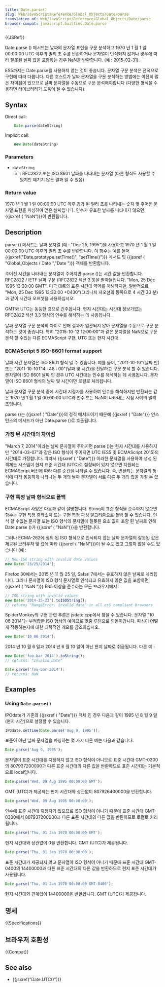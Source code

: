 ```yaml
---
title: Date.parse()
slug: Web/JavaScript/Reference/Global_Objects/Date/parse
translation_of: Web/JavaScript/Reference/Global_Objects/Date/parse
browser-compat: javascript.builtins.Date.parse
---
```


{{JSRef}}

Date.parse () 메서드는 날짜의 문자열 표현을 구문 분석하고 1970 년 1 월 1 일 00:00:00 UTC 이후의 밀리 초 수를 반환하거나 문자열이 인식되지 않거나 경우에 따라 잘못된 날짜 값을 포함하는 경우 NaN을 반환합니다. (예 : 2015-02-31).

ES5까지는 Date.parse를 사용하지 않는 것이 좋습니다. 문자열 구문 분석은 전적으로 구현에 따라 다릅니다. 다른 호스트가 날짜 문자열을 구문 분석하는 방법에는 여전히 많은 차이점이 있으므로 날짜 문자열을 수동으로 구문 분석해야합니다 (다양한 형식을 수용하면 라이브러리가 도움이 될 수 있습니다).

## Syntax

Direct call:

```js
    Date.parse(dateString)
```

Implicit call:

```js
    new Date(dateString)
```

### Parameters

- `dateString`
  - : RFC2822 또는 ISO 8601 날짜를 나타내는 문자열 (다른 형식도 사용할 수 있지만 예기치 않은 결과 일 수 있음)

### Return value

1970 년 1 월 1 일 00:00:00 UTC 이후 경과 된 밀리 초를 나타내는 숫자 및 주어진 문자열 표현을 파싱하여 얻은 날짜입니다. 인수가 유효한 날짜를 나타내지 않으면 {{jsxref ( "NaN")}}이 반환됩니다.

## Description

parse () 메서드는 날짜 문자열 (예 : "Dec 25, 1995")을 사용하고 1970 년 1 월 1 일 00:00:00 UTC 이후의 밀리 초 수를 반환합니다. 이 함수는 예를 들어 {{jsxref("Date.prototype.setTime()", "setTime()")}} 메서드 및 {{jsxref ( "Global_Objects / Date ","Date ")}} 객체를 반환합니다.

주어진 시간을 나타내는 문자열이 주어지면 parse ()는 시간 값을 반환합니다. RFC2822 / IETF 날짜 구문 (RFC2822 섹션 3.3)을 받아들입니다. "Mon, 25 Dec 1995 13:30:00 GMT". 미국 대륙의 표준 시간대 약어를 이해하지만, 일반적으로 "Mon, 25 Dec 1995 13:30:00 +0430"(그리니치 자오선의 동쪽으로 4 시간 30 분)과 같이 시간대 오프셋을 사용하십시오.

GMT와 UTC는 동등한 것으로 간주됩니다. 현지 시간대는 시간대 정보가없는 RFC2822 섹션 3.3 형식의 인수를 해석하는 데 사용됩니다.

날짜 문자열 구문 분석의 차이로 인해 결과가 일관되지 않아 문자열을 수동으로 구문 분석하는 것이 좋습니다. 특히 "2015-10-12 12:00:00"과 같은 문자열을 NaN으로 구문 분석 할 수있는 다른 ECMAScript 구현, UTC 또는 현지 시간대.

### ECMAScript 5 ISO-8601 format support

날짜 시간 문자열은 ISO 8601 형식 일 수 있습니다. 예를 들어, "2011-10-10"(날짜 만) 또는 "2011-10-10T14 : 48 : 00"(날짜 및 시간)을 전달하고 구문 분석 할 수 있습니다. 문자열이 ISO 8601 날짜 인 경우 UTC 시간대는 인수를 해석하는 데 사용됩니다. 문자열이 ISO 8601 형식의 날짜 및 시간이면 로컬로 처리됩니다.

날짜 문자열 구문 분석 중에 시간대 지정자를 사용하여 인수를 해석하지만 반환되는 값은 1970 년 1 월 1 일 00:00:00 UTC와 인수 또는 NaN이 나타내는 시점 사이의 밀리 초입니다.

parse ()는 {{jsxref ( "Date")}}의 정적 메서드이기 때문에 {{jsxref ( "Date")}} 인스턴스의 메서드가 아닌 Date.parse ()로 호출됩니다.

### 가정 된 시간대의 차이점

"March 7, 2014"이라는 날짜 문자열이 주어지면 parse ()는 현지 시간대를 사용하지만 "2014-03-07"과 같은 ISO 형식이 주어지면 UTC (ES5 및 ECMAScript 2015)의 시간대로 가정합니다. 따라서 {{jsxref ( "Date")}} 이러한 문자열을 사용하여 생성 된 객체는 시스템이 현지 표준 시간대 (UTC)로 설정되어 있지 않으면 지원되는 ECMAScript 버전에 따라 다른 순간을 나타낼 수 있습니다. 즉, 변환되는 문자열의 형식에 따라 동등하게 나타나는 두 개의 날짜 문자열이 서로 다른 두 개의 값을 가질 수 있습니다.

### 구현 특정 날짜 형식으로 폴백

ECMAScript 사양은 다음과 같이 설명합니다. String이 표준 형식을 준수하지 않으면 함수는 구현 특정 휴리스틱 또는 구현 특정 파싱 알고리즘으로 폴백 할 수 있습니다. 인식 할 수없는 문자열 또는 ISO 형식의 문자열에 잘못된 요소 값이 포함 된 날짜로 인해 Date.parse ()가 {{jsxref ( "NaN")}}을 반환합니다.

그러나 ECMA-262에 정의 된 ISO 형식으로 인식되지 않는 날짜 문자열의 잘못된 값은 제공된 브라우저 및 값에 따라 {{jsxref ( "NaN")}}이 될 수도 있고 그렇지 않을 수도 있습니다 (예 :

```js
// Non-ISO string with invalid date values
new Date('23/25/2014');
```

Firefox 30에서는 2015 년 11 월 25 일, Safari 7에서는 유효하지 않은 날짜로 처리됩니다. 그러나 문자열이 ISO 형식 문자열로 인식되고 유효하지 않은 값을 포함하면 {{jsxref ( "NaN ")}} ES5 이상을 준수하는 모든 브라우저에서 :

```js
// ISO string with invalid values
new Date('2014-25-23').toISOString();
// returns "RangeError: invalid date" in all es5 compliant browsers
```

SpiderMonkey의 구현 관련 추론은 jsdate.cpp에서 찾을 수 있습니다. 문자열 "10 06 2014"는 부적합한 ISO 형식의 예이므로 맞춤 루틴으로 되돌아갑니다. 파싱이 어떻게 작동하는지에 대한 대략적인 개요를 참조하십시오.

```js
new Date('10 06 2014');
```

2014 년 10 월 6 일과 2014 년 6 월 10 일이 아닌 현지 날짜로 취급됩니다. 다른 예 :

```js
new Date('foo-bar 2014').toString();
// returns: "Invalid Date"

Date.parse('foo-bar 2014');
// returns: NaN
```

## Examples

### Using `Date.parse()`

IPOdate가 기존의 {{jsxref ( "Date")}} 객체 인 경우 다음과 같이 1995 년 8 월 9 일 (현지 시간)으로 설정할 수 있습니다.

```js
IPOdate.setTime(Date.parse('Aug 9, 1995'));
```

표준이 아닌 날짜 문자열을 파싱하는 몇 가지 다른 예는 다음과 같습니다.

```js
Date.parse('Aug 9, 1995');
```

문자열이 표준 시간대를 지정하지 않고 ISO 형식이 아니므로 표준 시간대 GMT-0300의 807937200000과 다른 표준 시간대의 다른 값을 반환하므로 표준 시간대는 기본적으로 local입니다.

```js
Date.parse('Wed, 09 Aug 1995 00:00:00 GMT');
```

GMT (UTC)가 제공되는 현지 시간대와 상관없이 807926400000을 반환합니다.

```js
Date.parse('Wed, 09 Aug 1995 00:00:00');
```

인수에 표준 시간대 지정자가 없으므로 ISO 형식이 아니기 때문에 표준 시간대 GMT-0300에서 807937200000과 다른 표준 시간대의 다른 값을 반환하므로 로컬로 처리됩니다.

```js
Date.parse('Thu, 01 Jan 1970 00:00:00 GMT');
```

현지 시간대와 상관없이 0을 반환합니다. GMT (UTC)가 제공됩니다.

```js
Date.parse('Thu, 01 Jan 1970 00:00:00');
```

표준 시간대가 제공되지 않고 문자열이 ISO 형식이 아니기 때문에 표준 시간대 GMT-0400의 14400000과 다른 표준 시간대의 다른 값을 반환하므로 현지 표준 시간대가 사용됩니다.

```js
Date.parse('Thu, 01 Jan 1970 00:00:00 GMT-0400');
```

현지 시간대와 관계없이 14400000을 반환합니다. GMT (UTC)가 제공됩니다.

## 명세

{{Specifications}}

## 브라우저 호환성

{{Compat}}

## See also

- {{jsxref("Date.UTC()")}}
